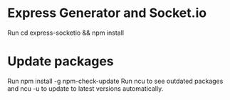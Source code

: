 # Express Generator and Socket.io
Run cd express-socketio && npm install
# Update packages
Run npm install -g npm-check-update
Run ncu to see outdated packages and ncu -u to update to latest versions automatically.



